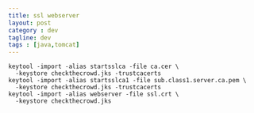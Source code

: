```yaml
---
title: ssl webserver
layout: post
category : dev
tagline: dev
tags : [java,tomcat]
---
```

	keytool -import -alias startsslca -file ca.cer \
	  -keystore checkthecrowd.jks -trustcacerts
	keytool -import -alias startsslca1 -file sub.class1.server.ca.pem \
	  -keystore checkthecrowd.jks -trustcacerts
	keytool -import -alias webserver -file ssl.crt \
	  -keystore checkthecrowd.jks